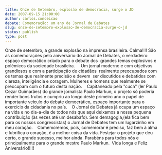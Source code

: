 ```yaml
---
title: Onze de Setembro, explosão de democracia, surge o JD
date: 2007-09-15 21:00:00
author: carlos.conceicao
debate: Comemoração: um ano de Jornal de Debates
slug: onze-de-setembro-explosao-de-democracia-surge-o-jd
status: publish 
type: post
---
```


Onze de setembro, a grande explosão na imprensa brasileira. Calma!!!! São as comemorações pelo aniversário do Jornal de Debates, o verdadeiro espaço democrático criado para o debate dos  grandes temas explosivos e polêmicos da sociedade brasileira.     Um jornal moderno e com objetivos grandiosos e com a participação de cidadãos  realmente preocupados com os temas que realmente precisão e devem  ser discutidos e debatidos com  clareza, inteligência e coragem. Mulheres e homens que realmente se preocupam com o futuro desta nação.    Capitaneado pela "cuca" (ler Paulo Cezar Guimarães) do grande jornalista Paulo Markun, o projeto só poderia render bons frutos e cumpriu ao longo deste primeiro ano o papel de importante veículo do debate democrático, espaço importante para o exercício da cidadania no país.    O Jornal de Debates já ocupa um espaço na vida e no dia-a-dia de todos nós que aqui deixamos a nossa pequena contribuição (às vezes até um desabafo). Sem demagogia,(ela fica bem para os nossos congressistas) o Jornal de Debates tem um lugarzinho em meu coração.    Comemoremos, pois, comemorar é preciso, faz bem à alma e lubrifica o coração, é a melhor coisa da vida. Festejar o projeto que deu certo, o grande sucesso, melhor ainda. Parabéns para todos nós e principalmente para o grande mestre Paulo Markun.  Vida longa e Feliz Aniversário!!!!!
